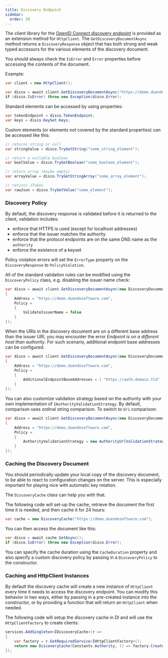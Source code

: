 ```yaml
---
title: Discovery Endpoint
sidebar:
  order: 20
---
```



The client library for the [OpenID Connect discovery
endpoint](https://openid.net/specs/openid-connect-discovery-1_0.html) is
provided as an extension method for `HttpClient`. The
`GetDiscoveryDocumentAsync` method returns a `DiscoveryResponse` object
that has both strong and weak typed accessors for the various elements
of the discovery document.

You should always check the `IsError` and `Error` properties before
accessing the contents of the document.

Example:

```csharp
var client = new HttpClient();

var disco = await client.GetDiscoveryDocumentAsync("https://demo.duendesoftware.com");
if (disco.IsError) throw new Exception(disco.Error);
```

Standard elements can be accessed by using properties:

```csharp
var tokenEndpoint = disco.TokenEndpoint;
var keys = disco.KeySet.Keys;
```

Custom elements (or elements not covered by the standard properties) can
be accessed like this:

```csharp
// returns string or null
var stringValue = disco.TryGetString("some_string_element");

// return a nullable boolean
var boolValue = disco.TryGetBoolean("some_boolean_element");

// return array (maybe empty)
var arrayValue = disco.TryGetStringArray("some_array_element");

// returns JToken
var rawJson = disco.TryGetValue("some_element");
```

### Discovery Policy

By default, the discovery response is validated before it is returned to the client, validation includes:

-   enforce that HTTPS is used (except for localhost addresses)
-   enforce that the issuer matches the authority
-   enforce that the protocol endpoints are on the same DNS name as the `authority`
-   enforce the existence of a keyset

Policy violation errors will set the `ErrorType` property on the
`DiscoveryResponse` to `PolicyViolation`.

All of the standard validation rules can be modified using the
`DiscoveryPolicy` class, e.g. disabling the issuer name check:

```csharp
var disco = await client.GetDiscoveryDocumentAsync(new DiscoveryDocumentRequest
{
    Address = "https://demo.duendesoftware.com",
    Policy = 
    {
        ValidateIssuerName = false
    }
});
```

When the URIs in the discovery document are on a different base address than the issuer URI, you may encounter the error *Endpoint is on a different host than authority*.
For such scenario, additional endpoint base addresses can be configured:

```csharp
var disco = await client.GetDiscoveryDocumentAsync(new DiscoveryDocumentRequest
{
    Address = "https://demo.duendesoftware.com",
    Policy = 
    {
        AdditionalEndpointBaseAddresses = [ "https://auth.domain.tld" ]
    }
});
```

You can also customize validation strategy based on the authority with
your own implementation of `IAuthorityValidationStrategy`. By default,
comparison uses ordinal string comparison. To switch to `Uri` comparison:

```csharp
var disco = await client.GetDiscoveryDocumentAsync(new DiscoveryDocumentRequest
{
    Address = "https://demo.duendesoftware.com",
    Policy = 
    {
        AuthorityValidationStrategy = new AuthorityUrlValidationStrategy()
    }
});
```

### Caching the Discovery Document

You should periodically update your local copy of the discovery
document, to be able to react to configuration changes on the server.
This is especially important for playing nice with automatic key
rotation.

The `DiscoveryCache` class can help you with that.

The following code will set-up the cache, retrieve the document the
first time it is needed, and then cache it for 24 hours:

```csharp
var cache = new DiscoveryCache("https://demo.duendesoftware.com");
```

You can then access the document like this:

```csharp
var disco = await cache.GetAsync();
if (disco.IsError) throw new Exception(disco.Error);
```

You can specify the cache duration using the `CacheDuration` property
and also specify a custom discovery policy by passing in a
`DiscoveryPolicy` to the constructor.

### Caching and HttpClient Instances

By default the discovery cache will create a new instance of
`HttpClient` every time it needs to access the discovery endpoint. You
can modify this behavior in two ways, either by passing in a pre-created
instance into the constructor, or by providing a function that will
return an `HttpClient` when needed.

The following code will setup the discovery cache in DI and will use the
`HttpClientFactory` to create clients:

```csharp
services.AddSingleton<IDiscoveryCache>(r =>
{
    var factory = r.GetRequiredService<IHttpClientFactory>();
    return new DiscoveryCache(Constants.Authority, () => factory.CreateClient());
});
```
